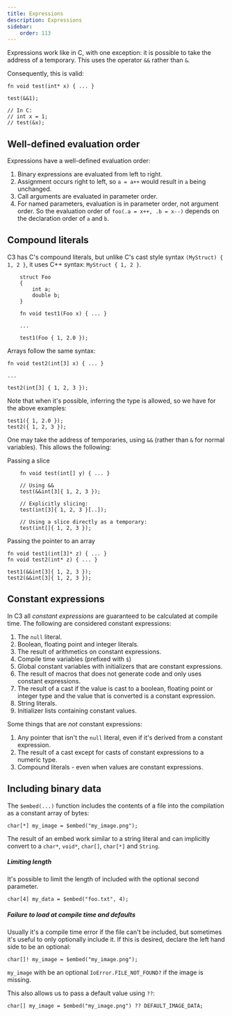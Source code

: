 ```yaml
---
title: Expressions
description: Expressions
sidebar:
    order: 113
---
```


Expressions work like in C, with one exception: it is possible to take the address of a temporary. This uses the operator `&&` rather than `&`.

Consequently, this is valid:

```c3
fn void test(int* x) { ... }

test(&&1);

// In C:
// int x = 1;
// test(&x);
```

## Well-defined evaluation order

Expressions have a well-defined evaluation order:

1. Binary expressions are evaluated from left to right.
2. Assignment occurs right to left, so `a = a++` would result in `a` being unchanged.
3. Call arguments are evaluated in parameter order.
4. For named parameters, evaluation is in parameter order, not argument order. So the evaluation order of 
`foo(.a = x++, .b = x--)` depends on the declaration order of `a` and `b`.

## Compound literals

C3 has C's compound literals, but unlike C's cast style syntax `(MyStruct) { 1, 2 }`, 
it uses C++ syntax: `MyStruct { 1, 2 }`.

```c3
    struct Foo
    {
        int a;
        double b;
    }

    fn void test1(Foo x) { ... }

    ... 

    test1(Foo { 1, 2.0 });
```

Arrays follow the same syntax:

```c3
fn void test2(int[3] x) { ... }

...

test2(int[3] { 1, 2, 3 });
```

Note that when it's possible, inferring the type is allowed, so we have for the above examples:

    test1({ 1, 2.0 });
    test2({ 1, 2, 3 });

One may take the address of temporaries, using `&&` (rather than `&` for normal variables). This allows the following:

Passing a slice

```c3
    fn void test(int[] y) { ... }

    // Using &&
    test(&&int[3]{ 1, 2, 3 });

    // Explicitly slicing:
    test(int[3]{ 1, 2, 3 }[..]);

    // Using a slice directly as a temporary:
    test(int[]{ 1, 2, 3 });
```

Passing the pointer to an array

```c3
fn void test1(int[3]* z) { ... }
fn void test2(int* z) { ... }

test1(&&int[3]{ 1, 2, 3 });
test2(&&int[3]{ 1, 2, 3 });
```

## Constant expressions

In C3 all _constant expressions_ are guaranteed to be calculated at compile time. The following are considered constant expressions:

1. The `null` literal.
2. Boolean, floating point and integer literals.
3. The result of arithmetics on constant expressions.
4. Compile time variables (prefixed with `$`)
5. Global constant variables with initializers that are constant expressions.
6. The result of macros that does not generate code and only uses constant expressions.
7. The result of a cast if the value is cast to a boolean, floating point or integer type and the value that is converted is a constant expression.
8. String literals.
9. Initializer lists containing constant values.

Some things that are *not* constant expressions:

1. Any pointer that isn't the `null` literal, even if it's derived from a constant expression.
2. The result of a cast except for casts of constant expressions to a numeric type.
3. Compound literals - even when values are constant expressions.

## Including binary data

The `$embed(...)` function includes the contents of a file into the compilation as a
constant array of bytes:

```c3
char[*] my_image = $embed("my_image.png");
```

The result of an embed work similar to a string literal and can implicitly convert to a `char*`, 
`void*`, `char[]`, `char[*]` and `String`.

##### Limiting length

It's possible to limit the length of included with the optional second parameter.

```c3
char[4] my_data = $embed("foo.txt", 4);
```

##### Failure to load at compile time and defaults

Usually it's a compile time error if the file can't be included, but sometimes it's useful
to only optionally include it. If this is desired, declare the left hand side to be an optional:

```c3
char[]! my_image = $embed("my_image.png");
```

`my_image` with be an optional `IoError.FILE_NOT_FOUND?` if the image is missing.

This also allows us to pass a default value using `??`:

```c3
char[] my_image = $embed("my_image.png") ?? DEFAULT_IMAGE_DATA;
```